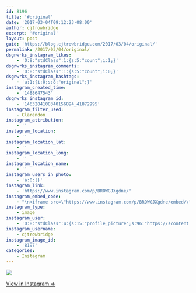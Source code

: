 ```yaml
---
id: 8196
title: '#original'
date: '2017-03-04T09:12:23-08:00'
author: cjtrowbridge
excerpt: '#original'
layout: post
guid: 'https://blog.cjtrowbridge.com/2017/03/04/original/'
permalink: /2017/03/04/original/
dsgnwrks_instagram_likes:
    - 'O:8:"stdClass":1:{s:5:"count";i:1;}'
dsgnwrks_instagram_comments:
    - 'O:8:"stdClass":1:{s:5:"count";i:0;}'
dsgnwrks_instagram_hashtags:
    - 'a:1:{i:0;s:8:"original";}'
instagram_created_time:
    - '1488647543'
dsgnwrks_instagram_id:
    - '1463204108340156894_41872995'
instagram_filter_used:
    - Clarendon
instagram_attribution:
    - ''
instagram_location:
    - ''
instagram_location_lat:
    - ''
instagram_location_long:
    - ''
instagram_location_name:
    - ''
instagram_users_in_photo:
    - 'a:0:{}'
instagram_link:
    - 'https://www.instagram.com/p/BROWGJXgdne/'
instagram_embed_code:
    - "\n<iframe src=\"https://www.instagram.com/p/BROWGJXgdne/embed/\" width=\"612\" height=\"710\" frameborder=\"0\" scrolling=\"no\" allowtransparency=\"true\" class=\"insta-image-embed\"></iframe>\n"
instagram_type:
    - image
instagram_user:
    - 'O:8:"stdClass":4:{s:15:"profile_picture";s:96:"https://scontent.cdninstagram.com/t51.2885-19/s150x150/13724650_1188772791164794_142557231_a.jpg";s:8:"username";s:12:"cjtrowbridge";s:2:"id";s:8:"41872995";s:9:"full_name";s:22:"Christopher Trowbridge";}'
instagram_username:
    - cjtrowbridge
instagram_image_id:
    - '8197'
categories:
    - Instagram
---
```


[![](https://blog.cjtrowbridge.com/wp-content/uploads/2017/03/1488647543-1-1.jpg)](https://www.instagram.com/p/BROWGJXgdne/)

[View in Instagram ⇒](https://www.instagram.com/p/BROWGJXgdne/)